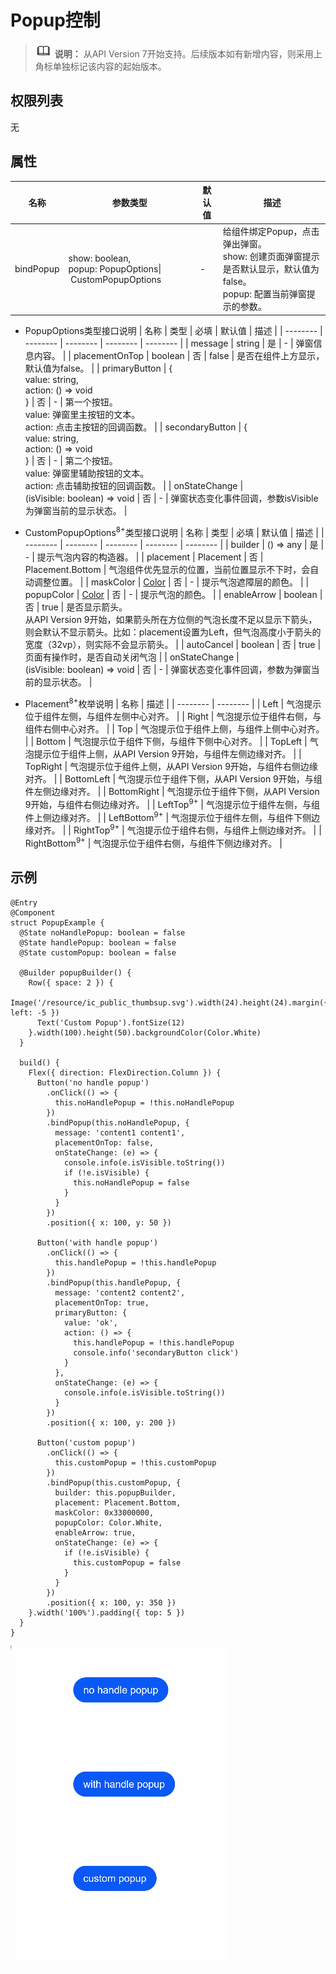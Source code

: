# Popup控制

> ![icon-note.gif](public_sys-resources/icon-note.gif) **说明：**
> 从API Version 7开始支持。后续版本如有新增内容，则采用上角标单独标记该内容的起始版本。


## 权限列表

无


## 属性


| 名称 | 参数类型 | 默认值 | 描述 |
| -------- | -------- | -------- | -------- |
| bindPopup | show:&nbsp;boolean,<br/>popup:&nbsp;PopupOptions\|&nbsp;CustomPopupOptions | - | 给组件绑定Popup，点击弹出弹窗。<br/>show:&nbsp;创建页面弹窗提示是否默认显示，默认值为false。<br/>popup:&nbsp;配置当前弹窗提示的参数。 |


- PopupOptions类型接口说明
  | 名称 | 类型 | 必填 | 默认值 | 描述 | 
  | -------- | -------- | -------- | -------- | -------- |
  | message | string | 是 | - | 弹窗信息内容。 | 
  | placementOnTop | boolean | 否 | false | 是否在组件上方显示，默认值为false。 | 
  | primaryButton | {<br/>value:&nbsp;string,<br/>action:&nbsp;()&nbsp;=&gt;&nbsp;void<br/>} | 否 | - | 第一个按钮。<br/>value:&nbsp;弹窗里主按钮的文本。<br/>action:&nbsp;点击主按钮的回调函数。 | 
  | secondaryButton | {<br/>value:&nbsp;string,<br/>action:&nbsp;()&nbsp;=&gt;&nbsp;void<br/>} | 否 | - | 第二个按钮。<br/>value:&nbsp;弹窗里辅助按钮的文本。<br/>action:&nbsp;点击辅助按钮的回调函数。 | 
  | onStateChange | (isVisible:&nbsp;boolean)&nbsp;=&gt;&nbsp;void | 否 | - | 弹窗状态变化事件回调，参数isVisible为弹窗当前的显示状态。 | 

- CustomPopupOptions<sup>8+</sup>类型接口说明
  | 名称 | 类型 | 必填 | 默认值 | 描述 |
  | -------- | -------- | -------- | -------- | -------- |
  | builder | ()&nbsp;=&gt;&nbsp;any | 是 | - | 提示气泡内容的构造器。 |
  | placement | Placement | 否 | Placement.Bottom | 气泡组件优先显示的位置，当前位置显示不下时，会自动调整位置。 |
  | maskColor | [Color](../../ui/ts-types.md#颜色类型) | 否 | - | 提示气泡遮障层的颜色。 |
  | popupColor | [Color](../../ui/ts-types.md#颜色类型) | 否 | - | 提示气泡的颜色。 |
  | enableArrow | boolean | 否 | true | 是否显示箭头。<br/>从API Version 9开始，如果箭头所在方位侧的气泡长度不足以显示下箭头，则会默认不显示箭头。比如：placement设置为Left，但气泡高度小于箭头的宽度（32vp），则实际不会显示箭头。 |
  | autoCancel | boolean | 否 | true | 页面有操作时，是否自动关闭气泡 |
  | onStateChange | (isVisible:&nbsp;boolean)&nbsp;=&gt;&nbsp;void | 否 | - | 弹窗状态变化事件回调，参数为弹窗当前的显示状态。 |

- Placement<sup>8+</sup>枚举说明
  | 名称 | 描述 |
  | -------- | -------- |
  | Left | 气泡提示位于组件左侧，与组件左侧中心对齐。 |
  | Right | 气泡提示位于组件右侧，与组件右侧中心对齐。 |
  | Top | 气泡提示位于组件上侧，与组件上侧中心对齐。 |
  | Bottom | 气泡提示位于组件下侧，与组件下侧中心对齐。 |
  | TopLeft | 气泡提示位于组件上侧，从API Version 9开始，与组件左侧边缘对齐。 |
  | TopRight | 气泡提示位于组件上侧，从API Version 9开始，与组件右侧边缘对齐。 |
  | BottomLeft | 气泡提示位于组件下侧，从API Version 9开始，与组件左侧边缘对齐。 |
  | BottomRight | 气泡提示位于组件下侧，从API Version 9开始，与组件右侧边缘对齐。 |
  | LeftTop<sup>9+</sup> | 气泡提示位于组件左侧，与组件上侧边缘对齐。 |
  | LeftBottom<sup>9+</sup> | 气泡提示位于组件左侧，与组件下侧边缘对齐。 |
  | RightTop<sup>9+</sup> | 气泡提示位于组件右侧，与组件上侧边缘对齐。 |
  | RightBottom<sup>9+</sup> | 气泡提示位于组件右侧，与组件下侧边缘对齐。 |


## 示例

```
@Entry
@Component
struct PopupExample {
  @State noHandlePopup: boolean = false
  @State handlePopup: boolean = false
  @State customPopup: boolean = false

  @Builder popupBuilder() {
    Row({ space: 2 }) {
      Image('/resource/ic_public_thumbsup.svg').width(24).height(24).margin({ left: -5 })
      Text('Custom Popup').fontSize(12)
    }.width(100).height(50).backgroundColor(Color.White)
  }

  build() {
    Flex({ direction: FlexDirection.Column }) {
      Button('no handle popup')
        .onClick(() => {
          this.noHandlePopup = !this.noHandlePopup
        })
        .bindPopup(this.noHandlePopup, {
          message: 'content1 content1',
          placementOnTop: false,
          onStateChange: (e) => {
            console.info(e.isVisible.toString())
            if (!e.isVisible) {
              this.noHandlePopup = false
            }
          }
        })
        .position({ x: 100, y: 50 })

      Button('with handle popup')
        .onClick(() => {
          this.handlePopup = !this.handlePopup
        })
        .bindPopup(this.handlePopup, {
          message: 'content2 content2',
          placementOnTop: true,
          primaryButton: {
            value: 'ok',
            action: () => {
              this.handlePopup = !this.handlePopup
              console.info('secondaryButton click')
            }
          },
          onStateChange: (e) => {
            console.info(e.isVisible.toString())
          }
        })
        .position({ x: 100, y: 200 })

      Button('custom popup')
        .onClick(() => {
          this.customPopup = !this.customPopup
        })
        .bindPopup(this.customPopup, {
          builder: this.popupBuilder,
          placement: Placement.Bottom,
          maskColor: 0x33000000,
          popupColor: Color.White,
          enableArrow: true,
          onStateChange: (e) => {
            if (!e.isVisible) {
              this.customPopup = false
            }
          }
        })
        .position({ x: 100, y: 350 })
    }.width('100%').padding({ top: 5 })
  }
}
```

![zh-cn_image_0000001187055946](figures/zh-cn_image_0000001187055946.gif)
